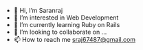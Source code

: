 - 👋 Hi, I’m Saranraj 
- 👀 I’m interested in Web Development
- 🌱 I’m currently learning Ruby on Rails
- 💞️ I’m looking to collaborate on ...
- 📫 How to reach me sraj67487@gmail.com

<!---
agiratech-saranrajg/agiratech-saranrajg is a ✨ special ✨ repository because its `README.md` (this file) appears on your GitHub profile.
You can click the Preview link to take a look at your changes.
--->
